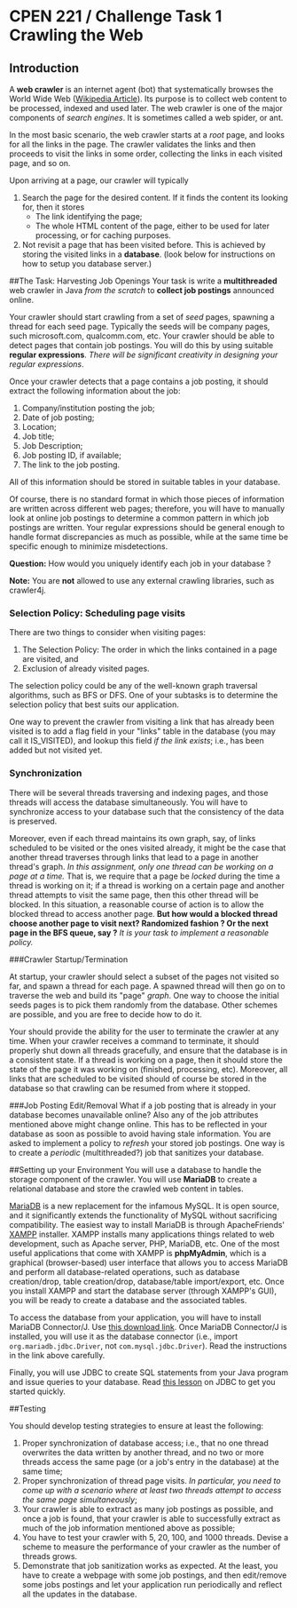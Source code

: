 **CPEN 221 / Challenge Task 1**
Crawling the Web
===

## Introduction
A **web crawler** is an internet agent (bot) that systematically browses the World Wide Web ([Wikipedia Article](https://en.wikipedia.org/wiki/Web_crawler)). Its purpose is to collect web content to be processed, indexed and used later. The web crawler is one of the major components of *search engines*. It is sometimes called a web spider, or ant.

In the most basic scenario, the web crawler starts at a *root* page, and looks for all the links in the page. The crawler validates the links and then proceeds to visit the links in some order, collecting the links in each visited page, and so on. 

Upon arriving at a page, our crawler will typically

1. Search the page for the desired content. If it finds the content its looking for, then it stores
	* The link identifying the page;
	* The whole HTML content of the page, either to be used for later processing, or for caching purposes.
2. Not revisit a page that has been visited before. This is achieved by storing the visited links in a **database**. (look below for instructions on how to setup you database server.)

##The Task: Harvesting Job Openings
Your task is write a **multithreaded** web crawler in Java *from the scratch* to **collect job postings** announced online. 

Your crawler should start crawling from a set of *seed* pages, spawning a thread for each seed page. Typically the seeds will be company pages, such microsoft.com, qualcomm.com, etc. Your crawler should be able to detect pages that contain job postings. You will do this by using suitable **regular expressions**. *There will be significant creativity in designing your regular expressions*.

Once your crawler detects that a page contains a job posting, it should extract the following information about the job:

1. Company/institution posting the job;
2. Date of job posting;
3. Location;
4. Job title;
5. Job Description;
6. Job posting ID, if available;
7. The link to the job posting.

All of this information should be stored in suitable tables in your database. 

Of course, there is no standard format in which those pieces of information are written across different web pages; therefore, you will have to manually look at online job postings to determine a common pattern in which job postings are written. Your regular expressions should be general enough to handle format discrepancies as much as possible, while at the same time be specific enough to minimize misdetections.

**Question:** How would you uniquely identify each job in your database ? 
     
**Note:** You are **not** allowed to use any external crawling libraries, such as crawler4j.

### Selection Policy: Scheduling page visits
There are two things to consider when visiting pages:

1. The Selection Policy: The order in which the links contained in a page are visited, and
2. Exclusion of already visited pages.

The selection policy could be any of the well-known graph traversal algorithms, such as BFS or DFS. One of your subtasks is to determine the selection policy that best suits our application.

One way to prevent the crawler from visiting a link that has already been visited is to add a flag field in your "links" table in the database (you may call it IS_VISITED), and lookup this field *if the link exists*; i.e., has been added but not visited yet. 

### Synchronization
There will be several threads traversing and indexing pages, and those threads will access the database simultaneously. You will have to synchronize access to your database such that the consistency of the data is preserved. 

Moreover, even if each thread maintains its own graph, say, of links scheduled to be visited or the ones visited already, it might be the case that another thread traverses through links that lead to a page in another thread's graph. *In this assignment, only one thread can be working on a page at a time.* That is, we require that a page be *locked* during the time a thread is working on it; if a thread is working on a certain page and another thread attempts to visit the same page, then this other thread will be blocked. In this situation, a reasonable course of action is to allow the blocked thread to access another page. **But how would a blocked thread choose another page to visit next? Randomized fashion ? Or the next page in the BFS queue, say ?** *It is your task to implement a reasonable policy.*


###Crawler Startup/Termination

At startup, your crawler should select a subset of the pages not visited so far, and spawn a thread for each page. A spawned thread will then go on to traverse the web and build its "page" *graph*. One way to choose the initial seeds pages is to pick them randomly from the database. Other schemes are possible, and you are free to decide how to do it.

Your should provide the ability for the user to terminate the crawler at any time. When your crawler receives a command to terminate, it should properly shut down all threads gracefully, and ensure that the database is in a consistent state. If a thread is working on a page, then it should store the state of the page it was working on (finished, processing, etc). Moreover, all links that are scheduled to be visited should of course be stored in the database so that crawling can be resumed from where it stopped.


###Job Posting Edit/Removal
What if a job posting that is already in your database becomes unavailable online? Also any of the job attributes mentioned above might change online. This has to be reflected in your database as soon as possible to avoid having stale information. You are asked to implement a policy to *refresh* your stored job postings. One way is to create a *periodic* (multithreaded?) job that sanitizes your database.   


##Setting up your Environment
You will use a database to handle the storage component of the crawler. You will use **MariaDB** to create a relational database and store the crawled web content in tables.

[MariaDB](https://mariadb.org) is a new replacement for the infamous MySQL. It is open source, and it significantly extends the functionality of MySQL without sacrificing compatibility. The easiest way to install MariaDB is through ApacheFriends' [XAMPP](https://www.apachefriends.org/index.html) installer.  XAMPP installs many applications things related to web development, such as Apache server, PHP, MariaDB, etc. One of the most useful applications that come with XAMPP is **phpMyAdmin**, which is a graphical (browser-based) user interface that allows you to access MariaDB and perform all database-related operations, such as database creation/drop, table creation/drop, database/table import/export, etc. Once you install XAMPP and start the database server (through XAMPP's GUI), you will be ready to create a database and the associated tables.

To access the database from your application, you will have to install MariaDB Connector/J. Use [this download link](https://mariadb.com/kb/en/mariadb/about-mariadb-connector-j/). Once MariaDB Connector/J is installed, you will use it as the database connector (i.e., import `org.mariadb.jdbc.Driver`, not `com.mysql.jdbc.Driver`). Read the instructions in the link above carefully.

Finally, you will use JDBC to create SQL statements from your Java program and issue queries to your database. Read [this lesson](https://docs.oracle.com/javase/tutorial/jdbc/basics/) on JDBC to get you started quickly.



##Testing

You should develop testing strategies to ensure at least the following:

1. Proper synchronization of database access; i.e., that no one thread overwrites the data written by another thread, and no two or more threads access the same page (or a job's entry in the database) at the same time; 
2. Proper synchronization of thread page visits. *In particular, you need to come up with a scenario where at least two threads attempt to access the same page simultaneously*;  
3. Your crawler is able to extract as many job postings as possible, and once a job is found, that your crawler is able to successfully extract as much of the job information mentioned above as possible; 
4. You have to test your crawler with 5, 20, 100, and 1000 threads. Devise a scheme to measure the performance of your crawler as the number of threads grows.
5. Demonstrate that job sanitization works as expected. At the least, you have to create a webpage with some job postings, and then edit/remove some jobs postings and let your application run periodically and reflect all the updates in the database.  
